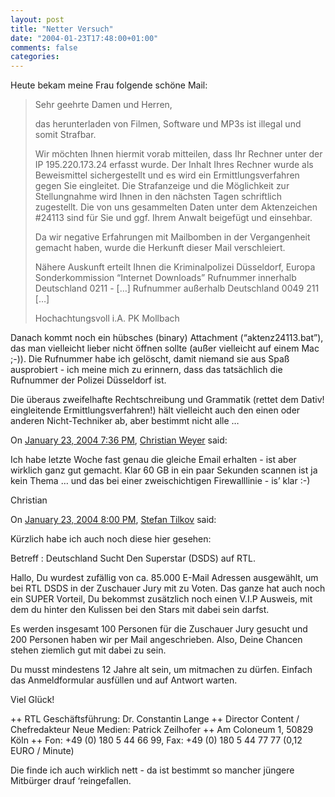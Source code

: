 ```yaml
---
layout: post
title: "Netter Versuch"
date: "2004-01-23T17:48:00+01:00"
comments: false
categories: 
---
```


<p>Heute bekam meine Frau folgende sch&#246;ne Mail:</p>

<blockquote>
Sehr geehrte Damen und Herren,

das herunterladen von Filmen, Software und MP3s ist illegal und somit Strafbar.

Wir m&#246;chten Ihnen hiermit vorab mitteilen, dass Ihr Rechner unter der IP 195.220.173.24 erfasst wurde. Der Inhalt Ihres Rechner wurde als Beweismittel
sichergestellt und es wird ein Ermittlungsverfahren gegen Sie eingleitet.
Die Strafanzeige und die M&#246;glichkeit zur Stellungnahme wird Ihnen in den n&#228;chsten
Tagen schriftlich zugestellt.
Die von uns gesammelten Daten unter dem Aktenzeichen #24113 sind f&#252;r Sie und ggf. Ihrem Anwalt beigef&#252;gt und einsehbar.

Da wir negative Erfahrungen mit Mailbomben in der Vergangenheit gemacht haben, wurde die Herkunft dieser Mail verschleiert.

N&#228;here Auskunft erteilt Ihnen die Kriminalpolizei D&#252;sseldorf, Europa Sonderkommission &#8220;Internet Downloads&#8221;
Rufnummer innerhalb Deutschland 0211 - [&#8230;]
Rufnummer au&#223;erhalb Deutschland 0049 211 [&#8230;]

Hochachtungsvoll
i.A. PK Mollbach
</blockquote>

<p>Danach kommt noch ein h&#252;bsches (binary) Attachment (&#8220;aktenz24113.bat&#8221;), das man vielleicht lieber nicht &#246;ffnen sollte (au&#223;er vielleicht auf einem Mac ;-)). Die Rufnummer habe ich gel&#246;scht, damit niemand sie aus Spa&#223; ausprobiert - ich meine mich zu erinnern, dass das tats&#228;chlich die Rufnummer der Polizei D&#252;sseldorf ist. </p>

<p>Die &#252;beraus zweifelhafte Rechtschreibung und Grammatik (rettet dem Dativ! eingleitende Ermittlungsverfahren!) h&#228;lt vielleicht auch den einen oder anderen Nicht-Techniker ab, aber bestimmt nicht alle &#8230;</p>

<section class="comments">

<div class="comment" id="comment-196">
On <a href="#comment-196" title="Permalink to this comment">January 23, 2004  7:36 PM</a>, <a href="http://weblogs.asp.net/cweyer/" title="http://weblogs.asp.net/cweyer/" rel="nofollow">Christian Weyer</a>
said:
<p>Ich habe letzte Woche fast genau die gleiche Email erhalten - ist aber wirklich ganz gut gemacht. Klar 60 GB in ein paar Sekunden scannen ist ja kein Thema &#8230; und das bei einer zweischichtigen Firewalllinie - is&#8217; klar :-)</p>

<p>Christian</p>


<div class="comment" id="comment-197">
On <a href="#comment-197" title="Permalink to this comment">January 23, 2004  8:00 PM</a>, <a href="/en/staff/st/">Stefan Tilkov</a>
said:
<p>Kürzlich habe ich auch noch diese hier gesehen:</p>

<p>Betreff : Deutschland Sucht Den Superstar (DSDS) auf RTL. </p>

<p>Hallo, Du wurdest zufällig von ca. 85.000 E-Mail Adressen
ausgewählt, um bei RTL DSDS in der Zuschauer Jury mit zu Voten.
Das ganze hat auch noch ein SUPER Vorteil, Du bekommst zusätzlich noch
einen V.I.P Ausweis, mit dem du hinter den Kulissen bei den
Stars mit dabei sein darfst. </p>

<p>Es werden insgesamt 100 Personen für die Zuschauer Jury gesucht
und 200 Personen haben wir per Mail angeschrieben.
Also, Deine Chancen stehen ziemlich gut mit dabei zu sein. </p>

<p>Du musst mindestens 12 Jahre alt sein, um mitmachen zu dürfen.
Einfach das Anmeldformular ausfüllen und auf Antwort warten. </p>

<p>Viel Glück! </p>

<p>++ RTL Geschäftsführung: Dr. Constantin Lange
++ Director Content / Chefredakteur Neue Medien: Patrick Zeilhofer
++ Am Coloneum 1, 50829 Köln
++ Fon: +49 (0) 180 5 44 66 99, Fax: +49 (0) 180 5 44 77 77 (0,12 EURO / Minute) </p>

<p>Die finde ich auch wirklich nett - da ist bestimmt so mancher jüngere Mitbürger drauf &#8216;reingefallen.</p>


</section>

